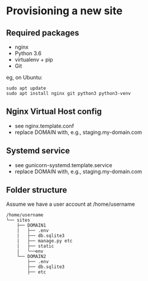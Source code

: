 # Provisioning a new site

## Required packages

* nginx
* Python 3.6
* virtualenv + pip
* Git

eg, on Ubuntu:

    sudo apt update
    sudo apt install nginx git python3 python3-venv

## Nginx Virtual Host config

* see nginx.template.conf
* replace DOMAIN with, e.g., staging.my-domain.com

## Systemd service

* see gunicorn-systemd.template.service
* replace DOMAIN with, e.g., staging.my-domain.com

## Folder structure

Assume we have a user account at /home/username

    /home/username
    └── sites
        ├── DOMAIN1
        |   ├── .env
        |   ├── db.sqlite3
        |   ├── manage.py etc
        |   ├── static
        |   └──env
        └── DOMAIN2
            ├── .env
            ├── db.sqlite3
            ├── etc
